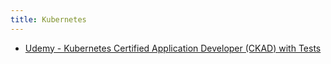 ```yaml
---
title: Kubernetes
---
```


- [Udemy - Kubernetes Certified Application Developer (CKAD) with Tests](https://www.udemy.com/course/certified-kubernetes-application-developer/)